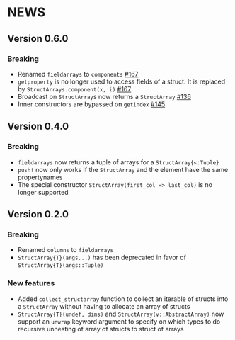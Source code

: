 # NEWS

## Version 0.6.0

### Breaking

- Renamed `fieldarrays` to `components` [#167](https://github.com/JuliaArrays/StructArrays.jl/pull/167)
- `getproperty` is no longer used to access fields of a struct. It is replaced by `StructArrays.component(x, i)` [#167](https://github.com/JuliaArrays/StructArrays.jl/pull/167)
- Broadcast on `StructArray`s now returns a `StructArray` [#136](https://github.com/JuliaArrays/StructArrays.jl/pull/136)
- Inner constructors are bypassed on `getindex` [#145](https://github.com/JuliaArrays/StructArrays.jl/pull/136)

## Version 0.4.0

### Breaking

- `fieldarrays` now returns a tuple of arrays for a `StructArray{<:Tuple}`
- `push!` now only works if the `StructArray` and the element have the same propertynames
- The special constructor `StructArray(first_col => last_col)` is no longer supported

## Version 0.2.0

### Breaking

- Renamed `columns` to `fieldarrays`
- `StructArray{T}(args...)` has been deprecated in favor of `StructArray{T}(args::Tuple)`

### New features

- Added `collect_structarray` function to collect an iterable of structs into a `StructArray` without having to allocate an array of structs
- `StructArray{T}(undef, dims)` and `StructArray(v::AbstractArray)` now support an `unwrap` keyword argument to specify on which types to do recursive unnesting of array of structs to struct of arrays

